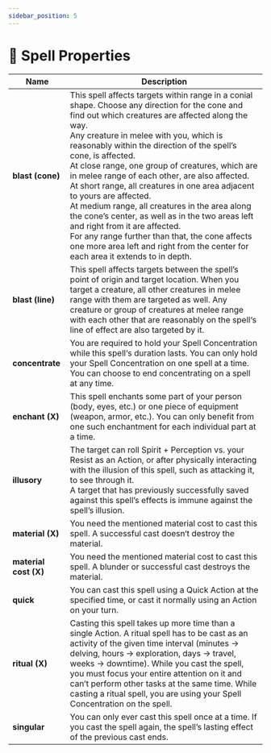 ```yaml
---
sidebar_position: 5
---
```


# 📖 Spell Properties

 **Name** | **Description** 
---|---
 **blast (cone)** | This spell affects targets within range in a conial shape. Choose any direction for the cone and find out which creatures are affected along the way.<br />Any creature in melee with you, which is reasonably within the direction of the spell’s cone, is affected.<br />At close range, one group of creatures, which are in melee range of each other, are also affected.<br />At short range, all creatures in one area adjacent to yours are affected.<br />At medium range, all creatures in the area along the cone’s center, as well as in the two areas left and right from it are affected.<br />For any range further than that, the cone affects one more area left and right from the center for each area it extends to in depth. 
 **blast (line)** | This spell affects targets between the spell’s point of origin and target location. When you target a creature, all other creatures in melee range with them are targeted as well. Any creature or group of creatures at melee range with each other that are reasonably on the spell‘s line of effect are also targeted by it.  
 **concentrate** | You are required to hold your Spell Concentration while this spell‘s duration lasts. You can only hold your Spell Concentration on one spell at a time. You can choose to end concentrating on a spell at any time. 
 **enchant (X)** | This spell enchants some part of your person (body, eyes, etc.)  or one piece of equipment (weapon, armor, etc.). You can only benefit from one such enchantment for each individual part at a time. 
 **illusory** | The target can roll Spirit + Perception vs. your Resist as an Action, or after physically interacting with the illusion of this spell, such as attacking it, to see through it.<br />A target that has previously successfully saved against this spell’s effects is immune against the spell’s illusion. 
 **material (X)** | You need the mentioned material cost to cast this spell. A successful cast doesn‘t destroy the material. 
 **material cost (X)** | You need the mentioned material cost to cast this spell. A blunder or successful cast destroys the material. 
 **quick** | You can cast this spell using a Quick Action at the specified time, or cast it normally using an Action on your turn. 
 **ritual (X)** | Casting this spell takes up more time than a single Action. A ritual spell has to be cast as an activity of the given time interval (minutes → delving, hours → exploration, days → travel, weeks → downtime). While you cast the spell, you must focus your entire attention on it and can’t perform other tasks at the same time. While casting a ritual spell, you are using your Spell Concentration on the spell. 
 **singular** | You can only ever cast this spell once at a time. If you cast the spell again, the spell’s lasting effect of the previous cast ends. 
